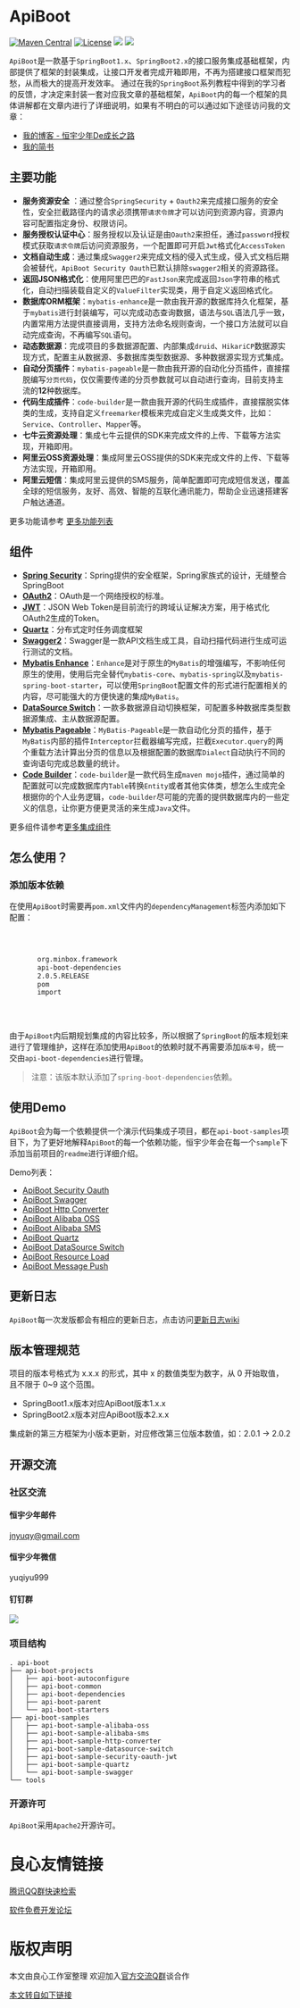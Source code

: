 
# ApiBoot
[![Maven Central](https://img.shields.io/maven-central/v/org.minbox.framework/api-boot.svg?label=Maven%20Central)](https://search.maven.org/search?q=g:%22org.minbox.framework%22%20AND%20a:%22api-boot%22) [![License](https://img.shields.io/badge/License-Apache%202.0-blue.svg)](https://github.com/weibocom/motan/blob/master/LICENSE) ![](https://img.shields.io/badge/JDK-1.8+-green.svg) ![](https://img.shields.io/badge/SpringBoot-1.5+_2.0+-green.svg)

`ApiBoot`是一款基于`SpringBoot1.x`、`SpringBoot2.x`的接口服务集成基础框架，内部提供了框架的封装集成，让接口开发者完成开箱即用，不再为搭建接口框架而犯愁，从而极大的提高开发效率。
通过在我的`SpringBoot`系列教程中得到的学习者的反馈，才决定来封装一套对应我文章的基础框架，`ApiBoot`内的每一个框架的具体讲解都在文章内进行了详细说明，如果有不明白的可以通过如下途径访问我的文章：

- [我的博客 - 恒宇少年De成长之路](http://u.720life.cn/g/95f6eb6c58370f2034ed070bc34738ed978c2195491011e0133395d7d63270f1)
- [我的简书](http://u.720life.cn/g/8a0e6e781ca1335d5641e0f9d5e96ab9030daa31ff39823a253d786055d03a90f39b573ed9ad3d9bdcf6fb2ac0617737)

## 主要功能

- **服务资源安全** ：通过整合`SpringSecurity` + `Oauth2`来完成接口服务的安全性，安全拦截路径内的请求必须携带`请求令牌`才可以访问到资源内容，资源内容可配置指定身份、权限访问。
- **服务授权认证中心**：服务授权以及认证是由`Oauth2`来担任，通过`password`授权模式获取`请求令牌`后访问资源服务，一个配置即可开启`Jwt`格式化`AccessToken`
- **文档自动生成**：通过集成`Swagger2`来完成文档的侵入式生成，侵入式文档后期会被替代，`ApiBoot Security Oauth`已默认排除`swagger2`相关的资源路径。
- **返回JSON格式化**：使用阿里巴巴的`FastJson`来完成返回`Json`字符串的格式化，自动扫描装载自定义的`ValueFilter`实现类，用于自定义返回格式化。
- **数据库ORM框架**：`mybatis-enhance`是一款由我开源的数据库持久化框架，基于`mybatis`进行封装编写，可以完成动态查询数据，语法与`SQL`语法几乎一致，内置常用方法提供直接调用，支持方法命名规则查询，一个接口方法就可以自动完成查询，不再编写`SQL`语句。
- **动态数据源**：完成项目的多数据源配置、内部集成`druid`、`HikariCP`数据源实现方式，配置主从数据源、多数据库类型数据源、多种数据源实现方式集成。
- **自动分页插件**：`mybatis-pageable`是一款由我开源的自动化分页插件，直接摆脱编写`分页代码`，仅仅需要传递的分页参数就可以自动进行查询，目前支持主流的**12**种数据库。
- **代码生成插件**：`code-builder`是一款由我开源的代码生成插件，直接摆脱实体类的生成，支持自定义`freemarker`模板来完成自定义生成类文件，比如：`Service`、`Controller`、`Mapper`等。
- **七牛云资源处理**：集成七牛云提供的SDK来完成文件的上传、下载等方法实现，开箱即用。
- **阿里云OSS资源处理**：集成阿里云OSS提供的SDK来完成文件的上传、下载等方法实现，开箱即用。
- **阿里云短信**：集成阿里云提供的SMS服务，简单配置即可完成短信发送，覆盖全球的短信服务，友好、高效、智能的互联化通讯能力，帮助企业迅速搭建客户触达通道。

更多功能请参考 [更多功能列表](http://u.720life.cn/g/54145d0471d91890860f7f8463c030460ec3b565d2d40b474523466e878645a1f7a56e19372220343b61b2c9b05c6e1ba6d62d8088bc80c85a98ac8aa41cb8d5db60dd89ac10cb27cf012af0d5e5fa3399d27f796d9423456c65cf82a0706d71)

## 组件

- **[Spring Security](http://u.720life.cn/g/a8126de486174bbac1604ce886fda0d3c11ff9cd2c983439d13aa7ecb66a59175df0afea6546a9d9d82b1e4065da984bc06e8478deedfedda3177c8b066e617d40a84305cc806a31e422a99aca7ed2d0)**：Spring提供的安全框架，Spring家族式的设计，无缝整合SpringBoot
- **[OAuth2](http://u.720life.cn/g/6148a95d5f5fdb39059f69b52d12127e73a2afe3cabe889c95580760499a57d6)**：OAuth是一个网络授权的标准。
- **[JWT](http://u.720life.cn/g/29b44050880331fd3d2682a984e1a32d)**：JSON Web Token是目前流行的跨域认证解决方案，用于格式化OAuth2生成的Token。
- **[Quartz](http://u.720life.cn/g/beb95a72271892e3173f0dad802e5ddf2956fdb02d87d3a76552cdc447c2fba3)**：分布式定时任务调度框架
- **[Swagger2](http://u.720life.cn/g/144fc7dac4f8956d4599e1fe5c1bbcf883c55dd9d71a04eb7bc64e107270e142)**：Swagger是一款API文档生成工具，自动扫描代码进行生成可运行测试的文档。
- **[Mybatis Enhance](http://u.720life.cn/g/54145d0471d91890860f7f8463c0304624e3dce48c28cd379b25fbe68948122e37764ac9bc065377d1299881c9226b55)**：`Enhance`是对于原生的`MyBatis`的增强编写，不影响任何原生的使用，使用后完全替代`mybatis-core`、`mybatis-spring`以及`mybatis-spring-boot-starter`，可以使用`SpringBoot`配置文件的形式进行配置相关的内容，尽可能强大的方便快速的集成`MyBatis`。
- **[DataSource Switch](http://u.720life.cn/g/54145d0471d91890860f7f8463c030460ec3b565d2d40b474523466e878645a1f7a56e19372220343b61b2c9b05c6e1ba6d62d8088bc80c85a98ac8aa41cb8d5540fa3155383ac6b836e41adee0a6b42a119037f95132471c232a8ef85d5c000f5eb085217ad8115042fbc66f95da0f08e4f6a50452bbc86c93ccb3f9a28a4c7)**：一款多数据源自动切换框架，可配置多种数据库类型数据源集成、主从数据源配置。
- **[Mybatis Pageable](http://u.720life.cn/g/54145d0471d91890860f7f8463c0304624e3dce48c28cd379b25fbe68948122ef61a06a87032265ff2daf3e05d32d468)**：`MyBatis-Pageable`是一款自动化分页的插件，基于`MyBatis`内部的插件`Interceptor`拦截器编写完成，拦截`Executor.query`的两个重载方法计算出分页的信息以及根据配置的数据库`Dialect`自动执行不同的查询语句完成总数量的统计。
- **[Code Builder](http://u.720life.cn/g/54145d0471d91890860f7f8463c0304619557ef3c07a4ef7507c3783b11aa6db61220c3a14909a36abf5f866d97f5c4d)**：`code-builder`是一款代码生成`maven mojo`插件，通过简单的配置就可以完成数据库内`Table`转换`Entity`或者其他实体类，想怎么生成完全根据你的个人业务逻辑，`code-builder`尽可能的完善的提供数据库内的一些定义的信息，让你更方便更灵活的来生成`Java`文件。

更多组件请参考[更多集成组件](http://u.720life.cn/g/54145d0471d91890860f7f8463c030460ec3b565d2d40b474523466e878645a1f7a56e19372220343b61b2c9b05c6e1ba6d62d8088bc80c85a98ac8aa41cb8d5db60dd89ac10cb27cf012af0d5e5fa3399d27f796d9423456c65cf82a0706d71)

## 怎么使用？

### 添加版本依赖

在使用`ApiBoot`时需要再`pom.xml`文件内的`dependencyManagement`标签内添加如下配置：

```xml
 
   
     
       org.minbox.framework 
       api-boot-dependencies 
       2.0.5.RELEASE 
       pom 
       import 
     
   
 
```

由于`ApiBoot`内后期规划集成的内容比较多，所以根据了`SpringBoot`的版本规划来进行了管理维护，这样在添加使用`ApiBoot`的依赖时就不再需要添加`版本号`，统一交由`api-boot-dependencies`进行管理。

> 注意：该版本默认添加了`spring-boot-dependencies`依赖。

## 使用Demo

`ApiBoot`会为每一个依赖提供一个演示代码集成子项目，都在`api-boot-samples`项目下，为了更好地解释`ApiBoot`的每一个依赖功能，恒宇少年会在每一个`sample`下添加当前项目的`readme`进行详细介绍。

Demo列表：

- [ApiBoot Security Oauth](http://u.720life.cn/g/54145d0471d91890860f7f8463c030460ec3b565d2d40b474523466e878645a1f7a56e19372220343b61b2c9b05c6e1b009f2a1dc089eb7504418375d80bfbfa1db1431f6f45f602e7eb745184470b0a17ecdd0c2c0e9c897c9ada19926569121054168a1b912ea0357dd7754162fbbe)
- [ApiBoot Swagger](http://u.720life.cn/g/54145d0471d91890860f7f8463c030460ec3b565d2d40b474523466e878645a1f7a56e19372220343b61b2c9b05c6e1b009f2a1dc089eb7504418375d80bfbfa1db1431f6f45f602e7eb745184470b0a5333a20ec5f59ce277110029c50c52c8)
- [ApiBoot Http Converter](http://u.720life.cn/g/54145d0471d91890860f7f8463c030460ec3b565d2d40b474523466e878645a1f7a56e19372220343b61b2c9b05c6e1b009f2a1dc089eb7504418375d80bfbfa1db1431f6f45f602e7eb745184470b0a4ada7b57b3fcc0518844ab8f24c0e420)
- [ApiBoot Alibaba OSS](http://u.720life.cn/g/54145d0471d91890860f7f8463c030460ec3b565d2d40b474523466e878645a1f7a56e19372220343b61b2c9b05c6e1b009f2a1dc089eb7504418375d80bfbfa1db1431f6f45f602e7eb745184470b0aa002a230307d027c2a1b4b78eda7804d)
- [ApiBoot Alibaba SMS](http://u.720life.cn/g/54145d0471d91890860f7f8463c030460ec3b565d2d40b474523466e878645a1f7a56e19372220343b61b2c9b05c6e1b009f2a1dc089eb7504418375d80bfbfa1db1431f6f45f602e7eb745184470b0a9db9f9de19898a3a317bde8c4048e579)
- [ApiBoot Quartz](http://u.720life.cn/g/54145d0471d91890860f7f8463c030460ec3b565d2d40b474523466e878645a1f7a56e19372220343b61b2c9b05c6e1b009f2a1dc089eb7504418375d80bfbfa1db1431f6f45f602e7eb745184470b0a78d8076f660c82daf6888c353c302d3b)
- [ApiBoot DataSource Switch](http://u.720life.cn/g/54145d0471d91890860f7f8463c030460ec3b565d2d40b474523466e878645a1f7a56e19372220343b61b2c9b05c6e1b009f2a1dc089eb7504418375d80bfbfa1db1431f6f45f602e7eb745184470b0abab5de7cb7edd9ad9cab3e092c9c6765e844febf22cf133927cd8d97b3f93fe3)
- [ApiBoot Resource Load](http://u.720life.cn/g/54145d0471d91890860f7f8463c030460ec3b565d2d40b474523466e878645a1f7a56e19372220343b61b2c9b05c6e1b009f2a1dc089eb7504418375d80bfbfa1db1431f6f45f602e7eb745184470b0ae117dca359319dfa98f03ce922894702)
- [ApiBoot Message Push](http://u.720life.cn/g/54145d0471d91890860f7f8463c030460ec3b565d2d40b474523466e878645a1f7a56e19372220343b61b2c9b05c6e1b009f2a1dc089eb7504418375d80bfbfa1db1431f6f45f602e7eb745184470b0afe5cdb5edd45e51f5011624d60462549)

## 更新日志

`ApiBoot`每一次发版都会有相应的更新日志，点击访问[更新日志wiki]( )

## 版本管理规范

项目的版本号格式为 x.x.x 的形式，其中 x 的数值类型为数字，从 0 开始取值，且不限于 0~9 这个范围。

- SpringBoot1.x版本对应ApiBoot版本1.x.x
- SpringBoot2.x版本对应ApiBoot版本2.x.x

集成新的第三方框架为小版本更新，对应修改第三位版本数值，如：2.0.1 -> 2.0.2

## 开源交流

### 社区交流

#### 恒宇少年邮件

[jnyuqy@gmail.com](mailto:jnyuqy@gmail.com)

#### 恒宇少年微信

yuqiyu999

#### 钉钉群

![](https://github.com/hengboy/api-boot/blob/master/dingding_group.JPG)

### 项目结构

```
. api-boot
├── api-boot-projects
│   ├── api-boot-autoconfigure
│   ├── api-boot-common
│   ├── api-boot-dependencies
│   ├── api-boot-parent
│   └── api-boot-starters
├── api-boot-samples
│   ├── api-boot-sample-alibaba-oss
│   ├── api-boot-sample-alibaba-sms
│   ├── api-boot-sample-http-converter
│   ├── api-boot-sample-datasource-switch
│   ├── api-boot-sample-security-oauth-jwt
│   ├── api-boot-sample-quartz    
│   └── api-boot-sample-swagger
└── tools
```

### 开源许可

`ApiBoot`采用`Apache2`开源许可。



 # 良心友情链接

[腾讯QQ群快速检索](http://u.720life.cn/s/8cf73f7c)

[软件免费开发论坛](http://u.720life.cn/s/bbb01dc0)

# 版权声明 

本文由良心工作室整理 欢迎加入[官方交流Q群](https://u.720life.cn/s/f2316816)谈合作

[本文转自如下链接](http://u.720life.cn/g/2e71d0f0a5c601172267ba20d3a43c6ea24ceaebf3f5cbe329b1f8dee1478441f1c7225c16a62ca4369becc943ed424aa1aca35213c7dc0d013e24e1576269b6)
